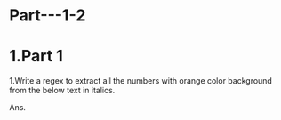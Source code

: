 # Part---1-2

# 1.Part 1 

1.Write a regex to extract all the numbers with orange color background from the below text in italics.

Ans. 
